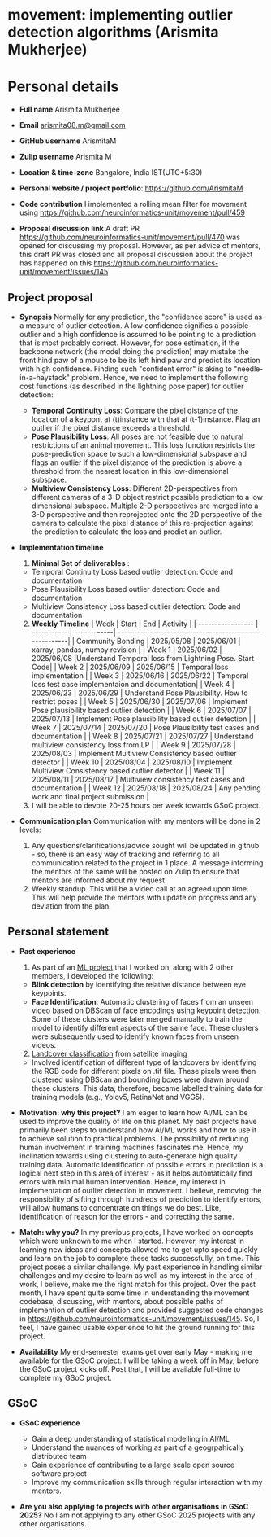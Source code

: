 # movement: implementing outlier detection algorithms (Arismita Mukherjee)

# Personal details
- **Full name** Arismita Mukherjee
- **Email** arismita08.m@gmail.com
- **GitHub username** ArismitaM
- **Zulip username** Arismita M
- **Location & time-zone** Bangalore, India IST(UTC+5:30)
- **Personal website / project portfolio**: https://github.com/ArismitaM
- **Code contribution** I implemented a rolling mean filter for movement using <https://github.com/neuroinformatics-unit/movement/pull/459>

- **Proposal discussion link** A draft PR https://github.com/neuroinformatics-unit/movement/pull/470 was opened for discussing my proposal. However, as per advice of mentors, this draft PR was closed and all proposal discussion about the project has happened on this <https://github.com/neuroinformatics-unit/movement/issues/145>
  
## Project proposal 
- **Synopsis**
Normally for any prediction, the "confidence score" is used as a measure of outlier detection. A low confidence signifies a possible outlier and a high confidence is assumed to be pointing to a prediction that is most probably correct. However, for pose estimation, if the backbone network (the model doing the prediction) may mistake the front hind paw of a mouse to be its left hind paw and predict its location with high confidence. Finding such "confident error" is aking to "needle-in-a-haystack" problem. Hence, we need to implement the following cost functions (as described in the lightning pose paper) for outlier detection:
    - **Temporal Continuity Loss**: Compare the pixel distance of the location of a keypont at (t)instance with that at (t-1)instance. Flag an outlier if the pixel distance exceeds a threshold.
    - **Pose Plausibility Loss**: All poses are not feasible due to natural restrictions of an animal movement. This loss function restricts the pose-prediction space to such a low-dimensional subspace and flags an outlier if the pixel distance of the prediction is above a threshold from the nearest location in this low-dimensional subspace.
    - **Multiview Consistency Loss**: Different 2D-perspectives from different cameras of a 3-D object restrict possible prediction to a low dimensional subspace. Multiple 2-D perspectives are merged into a 3-D perspective and then reprojected onto the 2D perspective of the camera to calculate the pixel distance of this re-projection against the prediction to calculate the loss and predict an outlier.
- **Implementation timeline**
  1. **Minimal Set of deliverables** : 
    - Temporal Continuity Loss based outlier detection: Code and documentation
    -  Pose Plausibility Loss based outlier detection: Code and documentation
    -  Multiview Consistency Loss based outlier detection: Code and documentation
  2. **Weekly Timeline**
       |       Week        |    Start    |    End      |                        Activity                        |
       | ----------------- | ----------- | ------------| -------------------------------------------------------|
       | Community Bonding | 2025/05/08  | 2025/06/01  |            xarray, pandas, numpy revision              |
       |    Week 1         | 2025/06/02  | 2025/06/08  |Understand Temporal loss from Lightning Pose. Start Code|
       |    Week 2         | 2025/06/09  | 2025/06/15  |            Temporal loss implementation                | 
       |    Week 3         | 2025/06/16  | 2025/06/22  | Temporal loss test case implementaion and documentation|
       |    Week 4         | 2025/06/23  | 2025/06/29  |   Understand Pose Plausibility. How to restrict poses  |
       |    Week 5         | 2025/06/30  | 2025/07/06  |   Implement Pose plausibility based outlier detection  |
       |    Week 6         | 2025/07/07  | 2025/07/13  |   Implement Pose plausibility based outlier detection  |
       |    Week 7         | 2025/07/14  | 2025/07/20  |  Pose Plausibility test cases and documentation        |
       |    Week 8         | 2025/07/21  | 2025/07/27  |  Understand multiview consistency loss from LP         |
       |    Week 9         | 2025/07/28  | 2025/08/03  | Implement Multiview Consistency based outlier detector |
       |    Week 10        | 2025/08/04  | 2025/08/10  | Implement Multiview Consistency based outlier detector |
       |    Week 11        | 2025/08/11  | 2025/08/17  | Multiview consistency test cases and documentation     |
       |    Week 12        | 2025/08/18  | 2025/08/24  | Any pending work and final project submission          |
  3.  I will be able to devote 20-25 hours per week towards GSoC project. 

- **Communication plan**
  Communication with my mentors will be done in 2 levels:
  1. Any questions/clarifications/advice sought will be updated in github - so, there is an easy way of tracking and referring to all communication related to the project in 1 place. A message informing the mentors of the same will be posted on Zulip to ensure that mentors are informed about my request.
  2. Weekly standup. This will be a video call at an agreed upon time. This will help provide the mentors with update on progress and any deviation from the plan.

## Personal statement

- **Past experience** 
  1. As part of an [ML project](https://github.com/AGiLe-IIITB/HackNite_MasterRepo) that I worked on, along with 2 other members, I developed the following:
    - **Blink detection** by identifying the relative distance between eye keypoints.
    - **Face Identification**: Automatic clustering of faces from an unseen video based on DBScan of face encodings using keypoint detection. Some of these clusters were later merged manually to train the model to identify different aspects of the same face. These clusters were subsequently used to identify known faces from unseen videos.
  2. [Landcover classification](https://github.com/ArismitaM/Land_Cover_Classification) from satellite imaging
    - Involved identification of different type of landcovers by identifying the RGB code for different pixels on .tif file. These pixels were then clustered using DBScan and bounding boxes were drawn around these clusters. This data, therefore, became labelled training data for training models (e.g., Yolov5, RetinaNet and VGG5).
    
- **Motivation: why this project?**
I am eager to learn how AI/ML can be used to improve the quality of life on this planet. My past projects have primarily been steps to understand how AI/ML works and how to use it to achieve solution to practical problems. The possibility of reducing human involvement in training machines fascinates me. Hence, my inclination towards using clustering to auto-generate high quality training data. Automatic identification of possible errors in prediction is a logical next step in this area of interest - as it helps automatically find errors with minimal human intervention. Hence, my interest in implementation of outlier detection in movement.
I believe, removing the responsibility of sifting through hundreds of prediction to identify errors, will allow humans to concentrate on things we do best. Like, identification of reason for the errors - and correcting the same. 

- **Match: why you?**
In my previous projects, I have worked on concepts which were unknown to me when I started. However, my interest in learning new ideas and concepts allowed me to get upto speed quickly and learn on the job to complete these tasks successfully, on time. This project poses a similar challenge. My past experience in handling similar challenges and my desire to learn as well as my interest in the area of work, I believe, make me the right match for this project. Over the past month, I have spent quite some time in understanding the movement codebase, discussing, with mentors, about possible paths of implemention of outlier detection and provided suggested code changes in https://github.com/neuroinformatics-unit/movement/issues/145. So, I feel, I have gained usable experience to hit the ground running for this project.

- **Availability**
My end-semester exams get over early May - making me available for the GSoC project. I will be taking a week off in May, before the GSoC project kicks off. Post that, I will be available full-time to complete my GSoC project.

## GSoC

- **GSoC experience**
  - Gain a deep understanding of statistical modelling in AI/ML
  - Understand the nuances of working as part of a geogrpahically distributed team
  - Gain experience of contributing to a large scale open source software project
  - Improve my communication skills through regular interaction with my mentors.

- **Are you also applying to projects with other organisations in GSoC 2025?**
  No I am not applying to any other GSoC 2025 projects with any other organisations.

